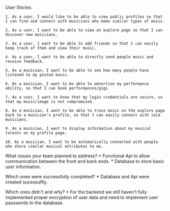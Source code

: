 User Stories

    1. As a user, I would like to be able to view public profiles so that I can find and connect with musicians who make similar types of music.

    2. As a user, I want to be able to view an explore page so that I can discover new musicians.

    3. As a user, I want to be able to add friends so that I can easily keep track of them and view their music.
    
    4. As a user, I want to be able to directly send people music and receive feedback.
    
    5. As a musician, I want to be able to see how many people have listened to my posted music.
    
    6. As a musician, I want to be able to advertise my performance ability, so that I can book performances/gigs
    
    7. As a user, I want to know that my login credentials are secure, so that my music/image is not compromised.
    
    8. As a musician, I want to be able to trace music on the explore page back to a musician's profile, so that I can easily connect with said musicians.
    
    9. As a musician, I want to display information about my musical talents on my profile page.
    
    10. As a musician, I want to be automatically connected with people who share similar musical attributes to me.
    
    
What issues your team planned to address?
    * Functional Api to allow communication between the front and back ends.
    * Database to store basic user information.
    
Which ones were successfully completed?
    * Database and Api were created sucessuflly.
    
Which ones didn't and why?
    * For the backend we still haven't fully implemented proper encryption of user data and need to implement user passwords to the database.
